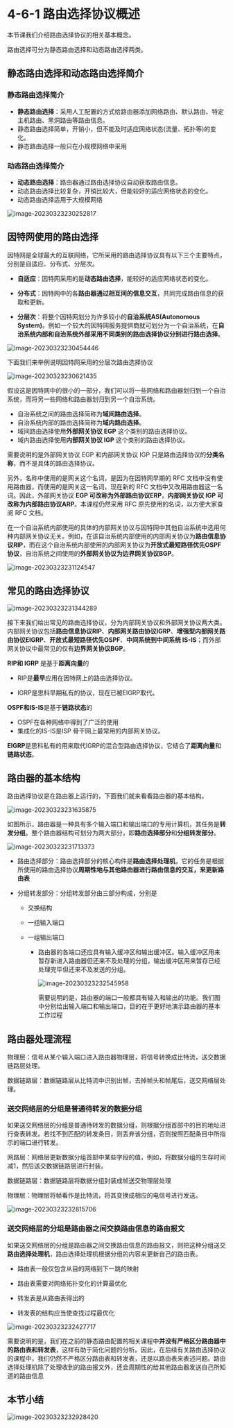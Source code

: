 # 4-6-1 路由选择协议概述

本节课我们介绍路由选择协议的相关基本概念。

路由选择可分为静态路由选择和动态路由选择两类。

## 静态路由选择和动态路由选择简介

### 静态路由选择简介

- **静态路由选择**：采用人工配置的方式给路由器添加网络路由、默认路由、特定主机路由、黑洞路由等路由信息。
- 静态路由选择简单，开销小，但不能及时适应网络状态(流量、拓扑等)的变化。
- 静态路由选择一般只在小规模网络中采用

### 动态路由选择简介

- **动态路由选择**：路由器通过路由选择协议自动获取路由信息。
- 动态路由选择比较复杂，开销比较大，但能较好的适应网络状态的变化。
- 动态路由选择适用于大规模网络

![image-20230323230252817](https://img.yatjay.top/md/image-20230323230252817.png)

## 因特网使用的路由选择

因特网是全球最大的互联网络，它所采用的路由选择协议具有以下三个主要特点，分别是自适应、分布式、分层次。

- **自适应**：因特网采用的是**动态路由选择**，能较好的适应网络状态的变化。

- **分布式**：因特网中的各**路由器通过相互间的信息交互**，共同完成路由信息的获取和更新。

- **分层次**：将整个因特网划分为许多较小的**自治系统AS(Autonomous System)**。例如一个较大的因特网服务提供商就可划分为一个自治系统，在**自治系统内部和自治系统外部采用不同类别的路由选择协议分别进行路由选择**。

![image-20230323230454446](https://img.yatjay.top/md/image-20230323230454446.png)

下面我们来举例说明因特网采用的分层次路由选择协议

![image-20230323230621435](https://img.yatjay.top/md/image-20230323230621435.png)

假设这是因特网中的很小的一部分，我们可以将一些网络和路由器划归到一个自治系统，而将另一些网络和路由器划归到另一个自治系统。

- 自治系统之间的路由选择简称为**域间路由选择**。
- 自治系统内部的路由选择简称为**域内路由选择**。
- 域间路由选择使用**外部网关协议 EGP** 这个类别的路由选择协议。
- 域内路由选择使用**内部网关协议 IGP** 这个类别的路由选择协议。

需要说明的是外部网关协议 EGP 和内部网关协议 IGP 只是路由选择协议的**分类名称**，而不是具体的路由选择协议。

另外，名称中使用的是网关这个名词，是因为在因特网早期的 RFC 文档中没有使用路由器，而使用的是网关这一名词，现在新的 RFC 文档中又改用路由器这一名词。因此，外部网关协议 **EGP 可改称为外部路由协议ERP**，**内部网关协议 IGP 可改称为内部路由协议ARP**。本课程仍然采用 RFC 原先使用的名词，以方便大家查阅 RFC 文档。

在一个自治系统内部使用的具体的内部网关协议与因特网中其他自治系统中选用何种内部网关协议无关。例如，在该自治系统内部使用的内部网关协议为**路由信息协议RIP**，而在这个自治系统内部使用的内部网关协议为**开放式最短路径优先OSPF协议**，自治系统之间使用的**外部网关协议为边界网关协议BGP**。

![image-20230323231124547](https://img.yatjay.top/md/image-20230323231124547.png)

## 常见的路由选择协议 

![image-20230323231344289](https://img.yatjay.top/md/image-20230323231344289.png)

接下来我们给出常见的路由选择协议，分为内部网关协议和外部网关协议两大类。内部网关协议包括**路由信息协议RIP**、**内部网关路由协议IGRP**、**增强型内部网关路由协议EIGRP**、**开放式最短路径优先OSPF**、**中间系统到中间系统 IS-IS**；而外部网关协议中最常见的仅有**边界网关协议BGP**。

**RIP和 IGRP** 是基于**距离向量**的

- RIP是**最早**应用在因特网上的路由选择协议。 

- IGRP是思科早期私有的协议，现在已被EIGRP取代。

**OSPF和IS-IS**是基于**链路状态**的

- OSPF在各种网络中得到了广泛的使用
- 集成化的IS-IS是ISP 骨干网上最常用的内部网关协议。

**EIGRP**是思科私有的用来取代IGRP的混合型路由选择协议，它结合了**距离向量**和**链路状态**。

## 路由器的基本结构

路由选择协议是在路由器上运行的，下面我们就来看看路由器的基本结构。

![image-20230323231635875](https://img.yatjay.top/md/image-20230323231635875.png)

如图所示，路由器是一种具有多个输入端口和输出端口的专用计算机，其任务是**转发分组**。整个路由器结构可划分为两大部分，即**路由选择部分**和**分组转发部分**。

![image-20230323231713373](https://img.yatjay.top/md/image-20230323231713373.png)

- 路由选择部分：路由选择部分的核心构件是**路由选择处理机**，它的任务是根据所使用的路由选择协议**周期性地与其他路由器进行路由信息的交互，来更新路由表**

- 分组转发部分：分组转发部分由三部分构成，分别是

  - 交换结构

  - 一组输入端口

  - 一组输出端口

    - 路由器的各端口还应具有输入缓冲区和输出缓冲区。输入缓冲区用来暂存新进入路由器但还来不及处理的分组，输出缓冲区用来暂存已经处理完毕但还来不及发送的分组。

      ![image-20230323232545958](https://img.yatjay.top/md/image-20230323232545958.png)

      需要说明的是，路由器的端口一般都具有输入和输出的功能。我们图中分别给出输入端口和输出端口，目的在于更好地演示路由器的基本工作过程

## 路由器处理流程

物理层：信号从某个输入端口进入路由器物理层，将信号转换成比特流，送交数据链路层处理。

数据链路层：数据链路层从比特流中识别出帧，去掉帧头和帧尾后，送交网络层处理。

### 送交网络层的分组是普通待转发的数据分组

如果送交网络层的分组是普通待转发的数据分组，则根据分组首部中的目的地址进行查表转发。若找不到匹配的转发条目，则丢弃该分组，否则按照匹配条目中所指示的端口进行转发。

网路层：网络层更新数据分组首部中某些字段的值，例如，将数据分组的生存时间减1，然后送交数据链路层进行封装。

数据链路层：数据链路层将数据分组封装成帧送交物理层处理

物理层：物理层将帧看作是比特流，将其变换成相应的电信号进行发送。

![image-20230323232815706](https://img.yatjay.top/md/image-20230323232815706.png)

### 送交网络层的分组是路由器之间交换路由信息的路由报文

如果送交网络层的分组是路由器之间交换路由信息的路由报文，则把这种分组送交**路由选择处理机**，路由选择处理机根据分组的内容来更新自己的路由表。

- 路由表一般仅包含从目的网络到下一跳的映射

- 路由表需要对网络拓扑变化的计算最优化
- 转发表是从路由表得出的
- 转发表的结构应当使查找过程最优化

![image-20230323232427717](https://img.yatjay.top/md/image-20230323232427717.png)

需要说明的是，我们在之前的静态路由配置的相关课程中**并没有严格区分路由器中的路由表和转发表**，这样有助于简化问题的分析。因此，在后续有关路由选择协议的课程中，我们仍然不严格区分路由表和转发表，还是以路由表来表述问题。路由选择处理机除了处理收到的路由报文外，还会周期性的给其他路由器发送自己所知道的路由信息

## 本节小结

![image-20230323232928420](https://img.yatjay.top/md/image-20230323232928420.png)